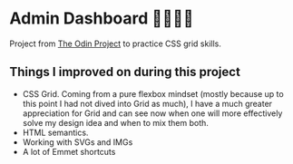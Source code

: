 # Admin Dashboard 👨‍💼🧑‍💼

Project from [The Odin Project](https://www.theodinproject.com/) to practice CSS grid skills.

## Things I improved on during this project

- CSS Grid. Coming from a pure flexbox mindset (mostly because up to this point I had not dived into Grid as much), I have a much greater appreciation for Grid and can see now when one will more effectively solve my design idea and when to mix them both.
- HTML semantics.
- Working with SVGs and IMGs
- A lot of Emmet shortcuts

